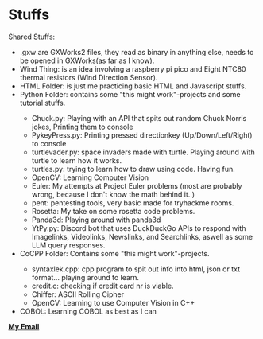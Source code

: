 # Stuffs
Shared Stuffs:
<ul>
      <li>.gxw are GXWorks2 files, they read as binary in anything else, needs to be opened in GXWorks(as far as I know).</li>
      <li>Wind Thing: is an idea involving a raspberry pi pico and Eight NTC80 thermal resistors (Wind Direction Sensor).</li>
      <li>HTML Folder: is just me practicing basic HTML and Javascript stuffs.</li>
      <li>Python Folder: contains some "this might work"-projects and some tutorial stuffs.</li>
      <ul>
            <li>Chuck.py: Playing with an API that spits out random Chuck Norris jokes, Printing them to console</li>
            <li>PykeyPress.py: Printing pressed directionkey (Up/Down/Left/Right) to console</li>
            <li>turtlevader.py: space invaders made with turtle. Playing around with turtle to learn how it works.</li>
            <li>turtles.py: trying to learn how to draw using code. Having fun.</li>
            <li>OpenCV: Learning Computer Vision</li>
	      <li>Euler: My attempts at Project Euler problems (most are probably wrong, because I don't know the math behind it..)</li>
	      <li>pent: pentesting tools, very basic made for tryhackme rooms.</li>
	      <li>Rosetta: My take on some rosetta code problems.</li>
            <li>Panda3d: Playing around with panda3d</li>
            <li>YtPy.py: Discord bot that uses DuckDuckGo APIs to respond with Imagelinks, Videolinks, Newslinks, and Searchlinks, aswell as some LLM query responses.</li>
      </ul>
      <li>CoCPP Folder: Contains some "this might work"-projects. </li>
      <ul>
            <li>syntaxlek.cpp: cpp program to spit out info into html, json or txt format... playing around to learn.</li>
            <li>credit.c: checking if credit card nr is viable.</li>
            <li>Chiffer: ASCII Rolling Cipher</li>
            <li>OpenCV: Learning to use Computer Vision in C++</li>
      </ul>
      <li>COBOL: Learning COBOL as best as I can</li>
</ul>

<a href="mailto:mattiasvholmgren@gmail.com?subject=Stuffs"><strong>My Email</strong></a>
